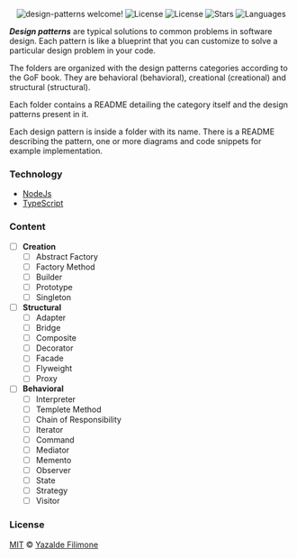  <p align="center">
  <img src="https://img.shields.io/static/v1?label=Design Patterns&message=Welcome&color=FFFFFF&labelColor=110C2F" alt="design-patterns welcome!" />
  <img alt="License" src="https://img.shields.io/static/v1?label=version&message=1.0&color=FFFFFF&labelColor=110C2F">
  <img alt="License" src="https://img.shields.io/static/v1?label=license&message=MIT&color=FFFFFF&labelColor=110C2F">
  <img alt="Stars" src="https://img.shields.io/github/stars/yazaldefilimonepinto/design-patterns?color=FFFFFF&labelColor=110C2F">
  <img alt="Languages" src="https://img.shields.io/github/languages/count/yazaldefilimonepinto/design-patterns?color=FFFFFF&labelColor=110C2F">
</p>

***Design patterns*** are typical solutions to common problems
in software design. Each pattern is like a blueprint
that you can customize to solve a particular
design problem in your code.

The folders are organized with the design patterns categories according to the GoF book. They are behavioral (behavioral), creational (creational) and structural (structural).

Each folder contains a README detailing the category itself and the design patterns present in it.

Each design pattern is inside a folder with its name. There is a README describing the pattern, one or more diagrams and code snippets for example implementation.
### Technology
- [NodeJs](https://reactjs.org/)
- [TypeScript](https://nextjs.org/)



### Content
- [ ] **Creation**
  - [ ] Abstract Factory
  - [ ] Factory Method
  - [ ] Builder
  - [ ] Prototype
  - [ ] Singleton
- [ ] **Structural**
  - [ ] Adapter
  - [ ] Bridge
  - [ ] Composite
  - [ ] Decorator 
  - [ ] Facade
  - [ ] Flyweight
  - [ ] Proxy
- [ ] **Behavioral**
  - [ ] Interpreter
  - [ ] Templete Method
  - [ ] Chain of Responsibility
  - [ ] Iterator
  - [ ] Command
  - [ ] Mediator
  - [ ] Memento
  - [ ] Observer
  - [ ] State
  - [ ] Strategy
  - [ ] Visitor

<a id="license"></a>

### License

[MIT](https://github.com/yazaldefilimonepinto/design-patterns/blob/main/LICENSE) © [Yazalde Filimone](https://www.linkedin.com/in/yazalde-filimone/)
